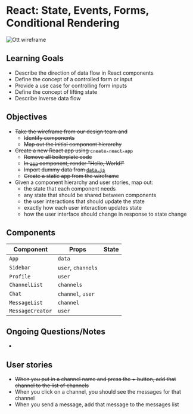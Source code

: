 # React: State, Events, Forms, Conditional Rendering

![Ott wireframe](ott-wireframe.png)

## Learning Goals

* Describe the direction of data flow in React components
* Define the concept of a controlled form or input
* Provide a use case for controlling form inputs
* Define the concept of lifting state
* Describe inverse data flow


## Objectives

- ~~Take the wireframe from our design team and~~
  - ~~Identify components~~
  - ~~Map out the initial component hierarchy~~
- ~~Create a new React app using `create-react-app`~~
  - ~~Remove all boilerplate code~~
  - ~~In [`app`](./ott/src/App.js) component, render "Hello, World!"~~
  - ~~Import dummy data from [`data.js`](./ott/src/data.js)~~
  - ~~Create a static app from the wireframe~~
- Given a component hierarchy and user stories, map out:
  - the state that each component needs
  - any state that should be shared between components
  - the user interactions that should update the state
  - exactly how each user interaction updates state
  - how the user interface should change in response to state change

## Components

|Component|Props|State|
|---|---|---|
|`App`|`data`||
|`Sidebar`|`user`, `channels`||
|`Profile`|`user`||
|`ChannelList`|`channels`||
|`Chat`|`channel`, `user`||
|`MessageList`|`channel`||
|`MessageCreator`|`user`||


## Ongoing Questions/Notes
*

## User stories

* ~~When you put in a channel name and press the + button, add that channel to the list of channels~~
* When you click on a channel, you should see the messages for that channel
* When you send a message, add that message to the messages list
